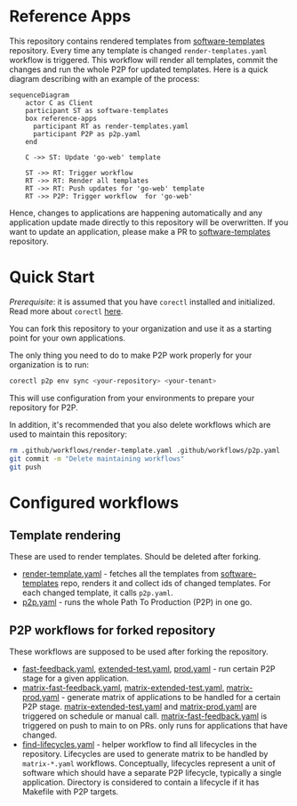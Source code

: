 # Reference Apps

This repository contains rendered templates from [software-templates](https://github.com/coreeng/software-templates) repository.
Every time any template is changed `render-templates.yaml` workflow is triggered.
This workflow will render all templates, commit the changes and run the whole P2P for updated templates.
Here is a quick diagram describing with an example of the process:
```mermaid
sequenceDiagram
    actor C as Client
    participant ST as software-templates
    box reference-apps
      participant RT as render-templates.yaml
      participant P2P as p2p.yaml
    end
    
    C ->> ST: Update 'go-web' template
    
    ST ->> RT: Trigger workflow
    RT ->> RT: Render all templates
    RT ->> RT: Push updates for 'go-web' template
    RT ->> P2P: Trigger workflow  for 'go-web'
```

Hence, changes to applications are happening automatically
and any application update made directly to this repository will be overwritten.
If you want to update an application, please make a PR
to [software-templates](https://github.com/coreeng/software-templates) repository.

# Quick Start
_*Prerequisite*_: it is assumed that you have `corectl` installed and initialized.
Read more about `corectl` [here](https://github.com/coreeng/corectl).

You can fork this repository to your organization and use it as a starting point for your own applications.

The only thing you need to do to make P2P work properly for your organization is to run:
```bash
corectl p2p env sync <your-repository> <your-tenant>
```
This will use configuration from your environments to prepare your repository for P2P.

In addition, it's recommended that you also delete workflows which are used to maintain this repository:
```bash
rm .github/workflows/render-template.yaml .github/workflows/p2p.yaml
git commit -m "Delete maintaining workflows"
git push
```

# Configured workflows

## Template rendering
These are used to render templates. Should be deleted after forking.
- [render-template.yaml](.github/workflows/render-templates.yaml) -
  fetches all the templates from [software-templates](https://github.com/coreeng/software-templates) repo, 
    renders it and collect ids of changed templates.
  For each changed template, it calls `p2p.yaml`. 
- [p2p.yaml](.github/workflows/p2p.yaml) - runs the whole Path To Production (P2P) in one go.

## P2P workflows for forked repository
These workflows are supposed to be used after forking the repository.
- [fast-feedback.yaml](.github/workflows/fast-feedback.yaml), [extended-test.yaml](.github/workflows/extended-test.yaml), [prod.yaml](.github/workflows/prod.yaml) - run certain P2P stage for a given application.
- [matrix-fast-feedback.yaml](.github/workflows/matrix-fast-feedback.yaml),
  [matrix-extended-test.yaml](.github/workflows/matrix-extended-test.yaml),
  [matrix-prod.yaml](.github/workflows/matrix-prod.yaml) -
  generate matrix of applications to be handled for a certain P2P stage.
    [matrix-extended-test.yaml](.github/workflows/matrix-extended-test.yaml) and [matrix-prod.yaml](.github/workflows/matrix-prod.yaml) are triggered on schedule or manual call.
    [matrix-fast-feedback.yaml](.github/workflows/matrix-fast-feedback.yaml) is triggered on push to main to on PRs.
  only runs for applications that have changed.
- [find-lifecycles.yaml](.github/workflows/find-lifecycles.yaml) -
  helper workflow to find all lifecycles in the repository.
  Lifecycles are used to generate matrix to be handled by `matrix-*.yaml` workflows.
  Conceptually, lifecycles represent a unit of software which should have a separate P2P lifecycle, typically a single 
  application.
  Directory is considered to contain a lifecycle if it has Makefile with P2P targets.
